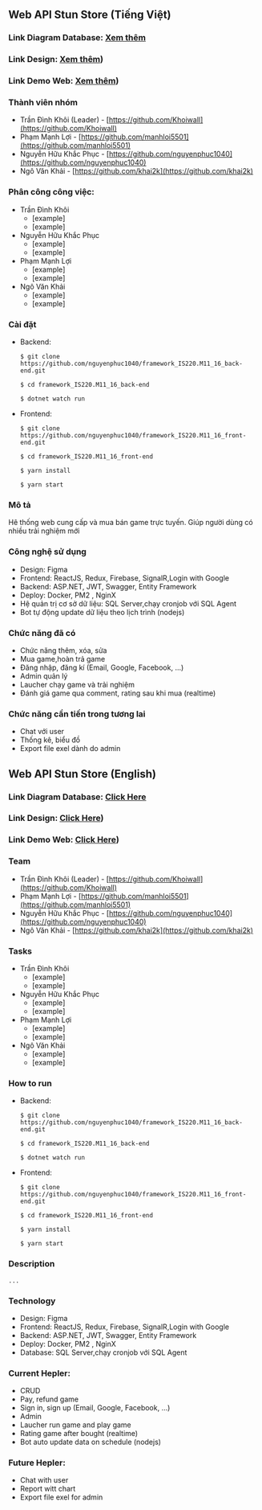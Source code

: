 ## Web API Stun Store  (Tiếng Việt)

### Link Diagram Database: [Xem thêm](https://lucid.app/lucidchart/d83a569e-b38a-4e3e-b08e-e44a05e217bd/edit?viewport_loc=-83%2C159%2C2275%2C1144%2C0_0&invitationId=inv_fd3bfe28-1efb-4b83-ae06-ed80e0699007)

### Link Design: [Xem thêm](https://lucid.app/lucidchart/d83a569e-b38a-4e3e-b08e-e44a05e217bd/edit?viewport_loc=-83%2C159%2C2275%2C1144%2C0_0&invitationId=inv_fd3bfe28-1efb-4b83-ae06-ed80e0699007))

### Link Demo Web: [Xem thêm](https://lucid.app/lucidchart/d83a569e-b38a-4e3e-b08e-e44a05e217bd/edit?viewport_loc=-83%2C159%2C2275%2C1144%2C0_0&invitationId=inv_fd3bfe28-1efb-4b83-ae06-ed80e0699007))

### Thành viên nhóm

- Trần Đình Khôi (Leader) - [https://github.com/Khoiwall](https://github.com/Khoiwall)
- Phạm Mạnh Lợi - [https://github.com/manhloi5501](https://github.com/manhloi5501)
- Nguyễn Hữu Khắc Phục - [https://github.com/nguyenphuc1040](https://github.com/nguyenphuc1040)
- Ngô Văn Khải - [https://github.com/khai2k](https://github.com/khai2k)

### Phân công công việc: 

- Trần Đình Khôi
  - [example]
  - [example]
- Nguyễn Hữu Khắc Phục
  - [example]
  - [example]
- Phạm Mạnh Lợi
  - [example]
  - [example]
- Ngô Văn Khải
  - [example]
  - [example]

### Cài đặt 
- Backend: 

      $ git clone https://github.com/nguyenphuc1040/framework_IS220.M11_16_back-end.git
      
      $ cd framework_IS220.M11_16_back-end
      
      $ dotnet watch run
      
- Frontend: 

      $ git clone https://github.com/nguyenphuc1040/framework_IS220.M11_16_front-end.git

      $ cd framework_IS220.M11_16_front-end

      $ yarn install

      $ yarn start

### Mô tả
Hê thống web cung cấp và mua bán game trực tuyến. Giúp người dùng có nhiều trải nghiệm mới 

### Công nghệ sử dụng
- Design: Figma
- Frontend: ReactJS, Redux, Firebase, SignalR,Login with Google
- Backend: ASP.NET, JWT, Swagger, Entity Framework
- Deploy: Docker, PM2 , NginX
- Hệ quản trị cơ sở dữ liệu: SQL Server,chạy cronjob với SQL Agent
- Bot tự động update dữ liệu theo lịch trình  (nodejs)
    
### Chức năng đã có
- Chức năng thêm, xóa, sửa
- Mua game,hoàn trả game
- Đăng nhập, đăng kí (Email, Google, Facebook, ...)
- Admin quản lý
- Laucher chạy game và trải nghiệm
- Đánh giá game qua comment, rating sau khi mua (realtime)
  
### Chức năng cần tiến trong tương lai
- Chat với user
- Thống kê, biểu đồ
- Export file exel dành do admin
    


## Web API Stun Store  (English)

### Link Diagram Database: [Click Here](https://lucid.app/lucidchart/d83a569e-b38a-4e3e-b08e-e44a05e217bd/edit?viewport_loc=-83%2C159%2C2275%2C1144%2C0_0&invitationId=inv_fd3bfe28-1efb-4b83-ae06-ed80e0699007)

### Link Design: [Click Here](https://lucid.app/lucidchart/d83a569e-b38a-4e3e-b08e-e44a05e217bd/edit?viewport_loc=-83%2C159%2C2275%2C1144%2C0_0&invitationId=inv_fd3bfe28-1efb-4b83-ae06-ed80e0699007))

### Link Demo Web: [Click Here](https://lucid.app/lucidchart/d83a569e-b38a-4e3e-b08e-e44a05e217bd/edit?viewport_loc=-83%2C159%2C2275%2C1144%2C0_0&invitationId=inv_fd3bfe28-1efb-4b83-ae06-ed80e0699007))

### Team

- Trần Đình Khôi (Leader) - [https://github.com/Khoiwall](https://github.com/Khoiwall)
- Phạm Mạnh Lợi - [https://github.com/manhloi5501](https://github.com/manhloi5501)
- Nguyễn Hữu Khắc Phục - [https://github.com/nguyenphuc1040](https://github.com/nguyenphuc1040)
- Ngô Văn Khải - [https://github.com/khai2k](https://github.com/khai2k)

### Tasks

- Trần Đình Khôi
  - [example]
  - [example]
- Nguyễn Hữu Khắc Phục
  - [example]
  - [example]
- Phạm Mạnh Lợi
  - [example]
  - [example]
- Ngô Văn Khải
  - [example]
  - [example]

### How to run
- Backend: 

      $ git clone https://github.com/nguyenphuc1040/framework_IS220.M11_16_back-end.git
      
      $ cd framework_IS220.M11_16_back-end
      
      $ dotnet watch run
      
- Frontend: 

      $ git clone https://github.com/nguyenphuc1040/framework_IS220.M11_16_front-end.git

      $ cd framework_IS220.M11_16_front-end

      $ yarn install

      $ yarn start

### Description

    ...

### Technology
- Design: Figma
- Frontend: ReactJS, Redux, Firebase, SignalR,Login with Google
- Backend: ASP.NET, JWT, Swagger, Entity Framework
- Deploy: Docker, PM2 , NginX
- Database: SQL Server,chạy cronjob với SQL Agent

### Current Hepler: 
- CRUD
- Pay, refund game
- Sign in, sign up (Email, Google, Facebook, ...)
- Admin
- Laucher run game and play game
- Rating game after bought (realtime)
- Bot auto update data on schedule (nodejs)
    
### Future Hepler: 
- Chat with user
- Report witt chart
- Export file exel for admin
